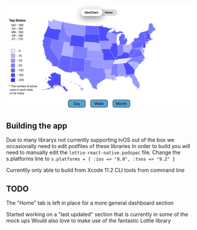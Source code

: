 
![alt text](images/MVP.png)

## Building the app

Due to many librarys not currently supporting tvOS out of the box we occasionally need to edit podfiles of these libraries
In order to build you will need to manually edit the `lottie-react-native.podspec` file. Change the s.platforms line to `s.platforms = { :ios => "8.0", :tvos => "9.2" }`

Currentlly only able to build from Xcode 11.2 CLI tools from command line


## TODO

The "Home" tab is left in place for a more general dashboard section

Started working on a "last updated" section that is currently in some of the mock ups
Would also love to make use of the fantastic Lottie library


